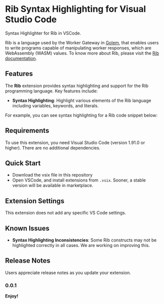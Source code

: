 # Rib Syntax Highlighting for Visual Studio Code

Syntax Highlighter for Rib in VSCode.

Rib is a language used by the Worker Gateway in [Golem](https://www.golem.cloud), that enables users to write programs capable of manipulating worker responses, which are WebAssembly (WASM) values.
To know more about Rib, please visit the [Rib documentation](https://learn.golem.cloud/docs/rib).

## Features

The **Rib** extension provides syntax highlighting and support for the Rib programming language. Key features include:

- **Syntax Highlighting**: Highlight various elements of the Rib language including variables, keywords, and literals.

For example, you can see syntax highlighting for a Rib code snippet below:

## Requirements

To use this extension, you need Visual Studio Code (version 1.91.0 or higher). There are no additional dependencies.

## Quick Start

* Download the vsix file in this repository
* Open VSCode, and install extensions from `.vsix`. Sooner, a stable version will be available in marketplace.

## Extension Settings

This extension does not add any specific VS Code settings.

## Known Issues

- **Syntax Highlighting Inconsistencies**: Some Rib constructs may not be highlighted correctly in all cases. We are working on improving this.

## Release Notes

Users appreciate release notes as you update your extension.

### 0.0.1

**Enjoy!**
